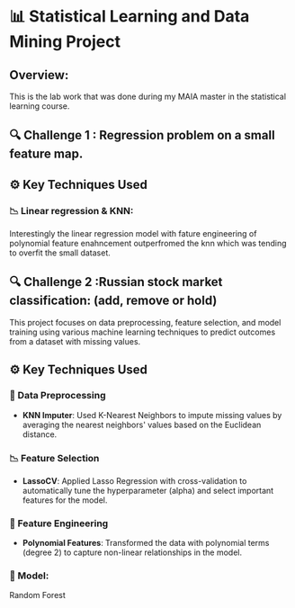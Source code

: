 # 📊 Statistical Learning and Data Mining Project

## Overview:
This is the lab work that was done during my MAIA master in the statistical learning course.

## 🔍 Challenge 1 : Regression problem on a small feature map.

## ⚙️ Key Techniques Used
### 📉 Linear regression & KNN:
Interestingly the linear regression model with fature engineering of polynomial feature enahncement outperfromed the knn which was tending to overfit the small dataset.

## 🔍 Challenge 2 :Russian stock market classification: (add, remove or hold)
This project focuses on data preprocessing, feature selection, and model training using various machine learning techniques to predict outcomes from a dataset with missing values.

## ⚙️ Key Techniques Used
### 🧹 Data Preprocessing
- **KNN Imputer**: Used K-Nearest Neighbors to impute missing values by averaging the nearest neighbors' values based on the Euclidean distance.

### 📉 Feature Selection
- **LassoCV**: Applied Lasso Regression with cross-validation to automatically tune the hyperparameter (alpha) and select important features for the model.

### 🔢 Feature Engineering
- **Polynomial Features**: Transformed the data with polynomial terms (degree 2) to capture non-linear relationships in the model.

### 🌲 Model:
Random Forest

